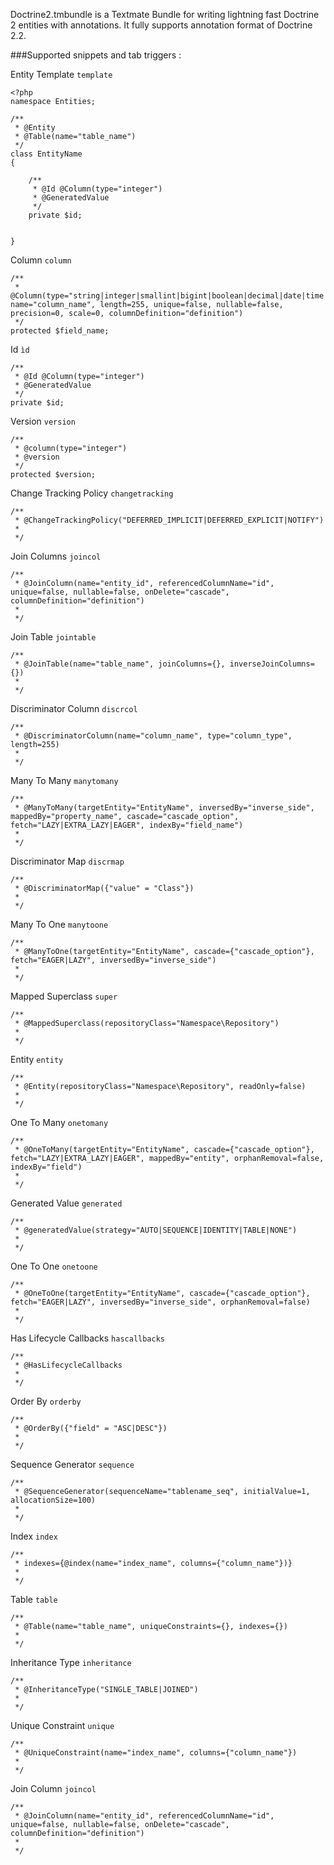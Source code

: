 Doctrine2.tmbundle is a Textmate Bundle for writing lightning fast Doctrine 2 entities with annotations. It fully supports annotation format of Doctrine 2.2.

###Supported snippets and tab triggers :

Entity Template `template`

    <?php
    namespace Entities;

    /**
     * @Entity
     * @Table(name="table_name")
     */
    class EntityName
    {

        /**
         * @Id @Column(type="integer")
         * @GeneratedValue
         */
        private $id;
    
    
    }

Column `column`

    /**
     * @Column(type="string|integer|smallint|bigint|boolean|decimal|date|time|datetime|text|object|array|float", name="column_name", length=255, unique=false, nullable=false, precision=0, scale=0, columnDefinition="definition")
     */
    protected $field_name;
    

Id `ìd`

    /**
     * @Id @Column(type="integer")
     * @GeneratedValue
     */
    private $id;
    
Version `version`

    /**
     * @column(type="integer")
     * @version
     */
    protected $version;

Change Tracking Policy `changetracking`

    /**
     * @ChangeTrackingPolicy("DEFERRED_IMPLICIT|DEFERRED_EXPLICIT|NOTIFY")
     *
     */

Join Columns `joincol`

    /**
     * @JoinColumn(name="entity_id", referencedColumnName="id", unique=false, nullable=false, onDelete="cascade", columnDefinition="definition")
     *
     */

Join Table `jointable`

    /**
     * @JoinTable(name="table_name", joinColumns={}, inverseJoinColumns={}) 
     *
     */

Discriminator Column `discrcol`

    /**
     * @DiscriminatorColumn(name="column_name", type="column_type", length=255) 
     *
     */

Many To Many `manytomany`

    /**
     * @ManyToMany(targetEntity="EntityName", inversedBy="inverse_side", mappedBy="property_name", cascade="cascade_option", fetch="LAZY|EXTRA_LAZY|EAGER", indexBy="field_name") 
     *
     */

Discriminator Map `discrmap`

    /**
     * @DiscriminatorMap({"value" = "Class"}) 
     *
     */

Many To One `manytoone`

    /**
     * @ManyToOne(targetEntity="EntityName", cascade={"cascade_option"}, fetch="EAGER|LAZY", inversedBy="inverse_side")
     *
     */

Mapped Superclass `super`

    /**
     * @MappedSuperclass(repositoryClass="Namespace\Repository") 
     *
     */

Entity `entity`

    /**
     * @Entity(repositoryClass="Namespace\Repository", readOnly=false)
     *
     */

One To Many `onetomany`

    /**
     * @OneToMany(targetEntity="EntityName", cascade={"cascade_option"}, fetch="LAZY|EXTRA_LAZY|EAGER", mappedBy="entity", orphanRemoval=false, indexBy="field") 
     *
     */

Generated Value `generated`

    /**
     * @generatedValue(strategy="AUTO|SEQUENCE|IDENTITY|TABLE|NONE") 
     *
     */
  
One To One `onetoone`

    /**
     * @OneToOne(targetEntity="EntityName", cascade={"cascade_option"}, fetch="EAGER|LAZY", inversedBy="inverse_side", orphanRemoval=false) 
     *
     */

Has Lifecycle Callbacks `hascallbacks`

    /**
     * @HasLifecycleCallbacks 
     *
     */

Order By `orderby`

    /**
     * @OrderBy({"field" = "ASC|DESC"})
     *
     */

Sequence Generator `sequence`

    /**
     * @SequenceGenerator(sequenceName="tablename_seq", initialValue=1, allocationSize=100)
     *
     */

Index `index`

    /**
     * indexes={@index(name="index_name", columns={"column_name"})} 
     *
     */

Table `table`

    /**
     * @Table(name="table_name", uniqueConstraints={}, indexes={})
     *
     */

Inheritance Type `inheritance`

    /**
     * @InheritanceType("SINGLE_TABLE|JOINED")
     *
     */

Unique Constraint `unique`

    /**
     * @UniqueConstraint(name="index_name", columns={"column_name"})
     *
     */

Join Column `joincol`

    /**
     * @JoinColumn(name="entity_id", referencedColumnName="id", unique=false, nullable=false, onDelete="cascade", columnDefinition="definition")
     *
     */